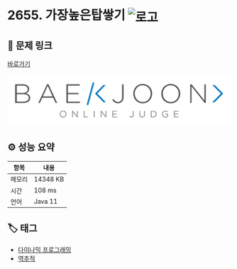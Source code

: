 # 2655. 가장높은탑쌓기 <img src="https://d2gd6pc034wcta.cloudfront.net/tier/13.svg" alt="로고" height="32" style="vertical-align: middle;" />

## 🔗 문제 링크

[바로가기](https://www.acmicpc.net/problem/2655)

![백준 로고](../../images/boj.png)

## ⚙️ 성능 요약

| 항목   | 내용     |
| ------ | -------- |
| 메모리 | 14348 KB |
| 시간   | 108 ms   |
| 언어   | Java 11  |

## 🏷️ 태그

- [다이나믹 프로그래밍](https://www.acmicpc.net/problemset?sort=ac_desc&algo=25)
- [역추적](https://www.acmicpc.net/problemset?sort=ac_desc&algo=235)
